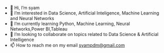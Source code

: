 - 👋 Hi, I’m syam
- 👀 I’m interested in Data Science, Artificial Inteligence, Machine Learning and Neural Networks
- 🌱 I’m currently learning Python, Machine Learning, Neural Networks,Power BI,Tableau
- 💞️ I’m looking to collaborate on topics related to Data Science & Artificial Intelligence
- 📫 How to reach me on my email syampdm@gmail.com
